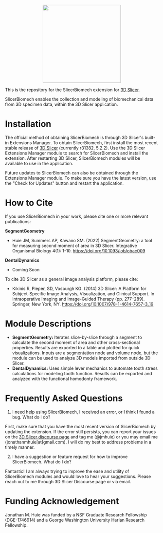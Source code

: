 <p align="center">
  <img src="https://raw.githubusercontent.com/jmhuie/Slicer-SegmentGeometry/main/SegmentGeometry/Resources/Icons/SegmentGeometry.png" width="256" height="256">
</p>


This is the repository for the SlicerBiomech extension for <a href="https://slicer.org/" target ="_blank">3D Slicer</a>.

SlicerBiomech enables the collection and modeling of biomechanical data from 3D specimen data, within the 3D Slicer application. 


# Installation

The official method of obtaining SlicerBiomech is through 3D Slicer's built-in Extensions Manager. To obtain SlicerBiomech, first install the most recent stable release of <a href="https://download.slicer.org/" target ="_blank">3D Slicer</a> (currently r31382, 5.2.2). 
Use the 3D Slicer Extensions Manager module to search for SlicerBiomech and install the extension. After restarting 3D Slicer, SlicerBiomech modules will be available to use in the application. 

Future updates to SlicerBiomech can also be obtained through the Extensions Manager module. To make sure you have the latest version, use the "Check for Updates" button and restart the application.

# How to Cite

If you use SlicerBiomech in your work, please cite one or more relevant publications:

**SegmentGeometry**
* Huie JM, Summers AP, Kawano SM. (2022) SegmentGeometry: a tool for measuring second moment of area in 3D Slicer. Integrative Organismal Biology 4(1): 1-10.  https://doi.org/10.1093/iob/obac009

**DentalDynamics**
* Coming Soon

To cite 3D Slicer as a general image analysis platform, please cite: 
* Kikinis R, Pieper, SD, Vosburgh KG. (2014) 3D Slicer: A Platform for Subject-Specific Image Analysis, Visualization, and Clinical Support. In Intraoperative Imaging and Image-Guided Therapy (pp. 277–289). Springer, New York, NY. https://doi.org/10.1007/978-1-4614-7657-3_19

# Module Descriptions

* **SegmentGeometry:** Iterates slice-by-slice through a segment to calculate the second moment of area and other cross-sectional properties. Results are exported to a table and plotted for quick visualizations. Inputs are a segmentation node and volume node, but the module can be used to analyze 3D models imported from outside 3D Slicer.
* **DentalDynamics:** Uses simple lever mechanics to automate tooth stress calculations for modeling tooth function. Results can be exported and analyzed with the functional homodonty framework.

# Frequently Asked Questions

1. I need help using SlicerBiomech, I received an error, or I think I found a bug. What do I do?

First, make sure that you have the most recent version of SlicerBiomech by updating the extension. If the error still persists, you can report your issues on the <a href="https://discourse.slicer.org/" target ="_blank">3D Slicer discourse page</a> and tag me (@jmhuie) or you may email me (jonathanmhuie[at]gmail.com). I will do my best to address problems in a timely manner.

2. I have a suggestion or feature request for how to improve SlicerBiomech. What do I do?

Fantastic! I am always trying to improve the ease and utility of SlicerBiomech modules and would love to hear your suggestions. Please reach out to me through 3D Slicer Discourse page or via email.

# Funding Acknowledgement

Jonathan M. Huie was funded by a NSF Graduate Research Fellowship (DGE-1746914) and a George Washington University Harlan Research Fellowship.

